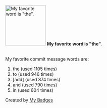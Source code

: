 <img src="https://my-badges.github.io/my-badges/favorite-word.png" alt="My favorite word is &quot;the&quot;." title="My favorite word is &quot;the&quot;." width="128">
<strong>My favorite word is &quot;the&quot;.</strong>
<br><br>

My favorite commit message words are:

1. the (used 1105 times)
2. to (used 946 times)
3. [add] (used 874 times)
4. and (used 790 times)
5. in (used 604 times)


Created by <a href="https://github.com/my-badges/my-badges">My Badges</a>